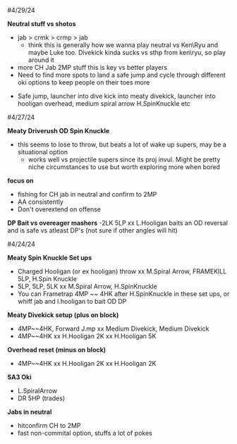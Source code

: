 #4/29/24

**Neutral stuff vs shotos**
- jab > crmk > crmp > jab
  * think this is generally how we wanna play neutral vs Ken\Ryu and maybe Luke too.  Divekick kinda sucks vs sthp from ken\ryu, so play around it
 - more CH Jab 2MP stuff this is key vs better players
 - Need to find more spots to land a safe jump and cycle through different oki options to keep people on their toes more
  * Safe jump, launcher into dive kick into meaty divekick, launcher into hooligan overhead, medium spiral arrow H.SpinKnuckle etc

#4/27/24

**Meaty Driverush OD Spin Knuckle**
- this seems to lose to throw, but beats a lot of wake up supers, may be a situational option
  * works well vs projectile supers since its proj invul.  Might be pretty niche circumstances to use but worth exploring more when bored

**focus on**
- fishing for CH jab in neutral and confirm to 2MP 
- AA consistently
- Don't overextend on offense

**DP Bait vs overeager mashers**
  -2LK 5LP xx L.Hooligan baits an OD reversal and is safe vs atleast DP's (not sure if other angles will hit)

#4/24/24

**Meaty Spin Knuckle Set ups**
- Charged Hooligan (or ex hooligan) throw xx M.Spiral Arrow, FRAMEKILL 5LP, H.Spin Knuckle
- 5LP, 5LP, 5LK xx M.Spiral Arrow, H.SpinKnuckle
- You can Frametrap 4MP ~~ 4HK after H.SpinKnuckle in these set ups, or whiff jab and l.hooligan to bait OD DP

**Meaty Divekick setup (plus on block)**
- 4MP~~4HK, Forward J.mp xx Medium Divekick, Medium Divekick
- 4MP~~4HK xx H.Hooligan 2K xx H.Hooligan 5K

**Overhead reset (minus on block)**
- 4MP~~4HK xx H.Hooligan 2K xx H.Hooligan 2K

**SA3 Oki**
- L.SpiralArrow
- DR 5HP (trades)

**Jabs in neutral**
- hitconfirm CH to 2MP
- fast non-commital option, stuffs a lot of pokes
